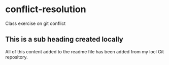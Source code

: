 # conflict-resolution
Class exercise on git conflict 

## This is a sub heading created locally
All of this content added to the readme file has been added from my locl Git repository. 